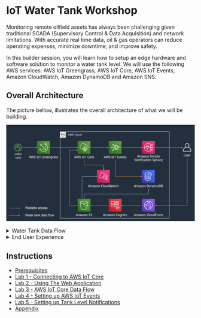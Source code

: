 # IoT Water Tank Workshop

Monitoring remote oilfield assets has always been challenging given traditional SCADA (Supervisory Control & Data Acquisition) and network limitations. With accurate real time data, oil & gas operators can reduce operating expenses, minimize downtime, and improve safety. 

In this builder session, you will learn how to setup an edge hardware and software solution to monitor a water tank level. We will use the following AWS services: AWS IoT Greengrass, AWS IoT Core, AWS IoT Events, Amazon CloudWatch, Amazon DynamoDB and Amazon SNS.

## Overall Architecture

The picture bellow, illustrates the overall architecture of what we will be building.

![](docs/imgs/overall-architecture.png)


<details>
    <summary>Water Tank Data Flow</summary>

On the left hand side, you can see the water tank device. It has a tank level sensor connected to a device running AWS GreenGrass that will send telemetry data to AWS IoT Core over MQTT. Once telemetry data is received on AWS IoT Core, it will:

1. Save a **tankLevel** custom metric on Amazon CloudWatch, so that we can plot tank level values over time.
2. Pushes the data through AWS IoT Events, so we can keep track if the tank level is within acceptable thresholds or not. Whenever the tank level exceeds the maximum threshold value, it will push a notification to an Amazon SNS topic, so that subscripers to that topic can receive an e-mail or text message notification. The same is true, whenever the tank level comes back to a value below the maximum level threshold.
</details>

<details>
    <summary>End User Experience</summary>

On the right hand side, you have a user that accesses a website running on S3 to monitor the water tank level. The website interact with 3 AWS services:

1. It subscribes to an AWS IoT Core topic, to receive live telemetry from the tank.
2. It can fetch historical water tank levels from Amazon CloudWatch logs
3. I also fetchs an Amazon DynamoDB table, to display tank level threshold events.

The animation bellow will give you an idea of what the user experience is like on that web application.

![](docs/imgs/webapp-ux.gif)
</details>


## Instructions

- [Prerequisites](docs/instructions/0-prereqs.md)
- [Lab 1 - Connecting to AWS IoT Core](docs/instructions/1-connecting-wt-iot-core.md)
- [Lab 2 - Using The Web Application](docs/instructions/2-webapp.md)
- [Lab 3 - AWS IoT Core Data Flow](docs/instructions/3-iot-core-data-flow.md)
- [Lab 4 - Setting up AWS IoT Events](docs/instructions/4-iot-events.md)
- [Lab 5 - Setting up Tank Level Notifications](docs/instructions/5-sns-notifications.md)
- [Appendix](docs/appendix/appendix.md)
